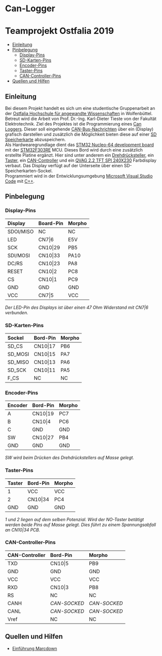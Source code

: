# Can-Logger
# Teamprojekt Ostfalia 2019

* [Einleitung](#einleitung)
* [Pinbelegung](#pinbelegung)
    * [Display-Pins](#displayPins)
    * [SD-Karten-Pins](#sdKartenPins)
    * [Encoder-Pins](#encoderPins)
    * [Taster-Pins](#tasterPins)
    * [CAN-Controller-Pins](#canControllerPins)
* [Quellen und Hilfen](#QandH)

<a name="einleitung"></a>
## Einleitung

Bei diesem Projekt handelt es sich um eine studentische Gruppenarbeit an der [Ostfalia Hochschule für angewandte Wissenschaften](https://www.ostfalia.de/cms/de/) in Wolfenbüttel. Betreut wird die Arbeit von Prof. Dr.-Ing. Karl-Dieter Tieste von der Fakultät Elektrotechnik.
Ziel des Projektes ist die Programmierung eines [Can Loggers](https://de.wikipedia.org/wiki/Datenlogger). Dieser soll eingehende [CAN-Bus-Nachrichten](https://de.wikipedia.org/wiki/Controller_Area_Network) über ein (Display) grafisch darstellen und zusätzlich die Möglichkeit bieten diese auf einer [SD Speicherkarte](https://de.wikipedia.org/wiki/SD-Karte) abzuspeichern.  
Als Hardwearegrundlage dient das [STM32 Nucleo-64 development board](https://www.st.com/en/evaluation-tools/nucleo-f303re.html#) mit der [STM32F303RE](STM32F303RE) MCU. Dieses Bord wird durch eine zusätzlich erstellte Platine ergänzt. Hier sind unter anderem ein [Drehdrücksteller](), ein [Taster](), ein [CAN-Controller]() und ein [QVAG 2.2 TFT SPI 240X230]() Farbdisplay verbaut. Das Display verfügt auf der Unterseite über einen SD-Speicherkarten-Sockel.  
Programmiert wird in der Entwicklungsumgebung [Microsoft Visual Studio Code](https://code.visualstudio.com/) mit [C++](https://de.wikipedia.org/wiki/C%2B%2B).


<a name="pinbelegung"></a>
## Pinbelegung

<a name="displayPins"></a>
### Display-Pins

| Display   | Board-Pin | Morpho    | 
| :-------- | :-------- | :-------- |
| SDOI/MISO | NC        | NC        |
| LED       | CN7\|6    | E5V       |
| SCK       | CN10\|29  | PB5       |
| SDI/MOSI  | CN10\|33  | PA10      |
| DC/RS     | CN10\|23  | PA8       |
| RESET     | CN10\|2   | PC8       |
| CS        | CN10\|1   | PC9       |
| GND       | GND       | GND       |
| VCC       | CN7\|5    | VCC       |

*Der LED-Pin des Displays ist über einen 47 Ohm Widerstand mit CN7\|6 verbunden.*

<a name="sdKartenPins"></a>
### SD-Karten-Pins

| Sockel    | Bord-Pin  | Morpho    | 
| :-------- | :-------- | :-------- |
| SD_CS     | CN10\|17  | PB6       | 
| SD_MOSI   | CN10\|15  | PA7       | 
| SD_MISO   | CN10\|13  | PA6       | 
| SD_SCK    | CN10\|11  | PA5       | 
| F_CS      | NC        | NC        | 

<a name="encoderPins"></a>
### Encoder-Pins

| Encoder   | Bord-Pin  | Morpho    | 
| :-------- | :-------- | :-------- |
| A         | CN10\|19  | PC7       | 
| B         | CN10\|4   | PC6       | 
| C         | GND       | GND       | 
| SW        | CN10\|27  | PB4       | 
| GND       | GND       | GND       | 

*SW wird beim Drücken des Drehdrückstellers auf Masse gelegt.*

<a name="tasterPins"></a>
### Taster-Pins

| Taster    | Bord-Pin     | Morpho    | 
| :-------- | :--------    | :-------- |
| 1         | VCC          | VCC       | 
| 2         | CN10\|34     | PC4       | 
| GND       | GND          | GND       | 

*1 und 2 liegen auf dem selben Potenzial. Wird der NO-Taster betätigt werden beide Pins auf Masse gelegt. Dies führt zu einem Spannungsabfall an CN10\|34 PCB.*

<a name="canControllerPins"></a>
### CAN-Controller-Pins

|CAN-Controller| Bord-Pin   | Morpho     |
| :----------- | :--------  | :--------  |
| TXD          | CN10\|5    | PB9        |
| GND          | GND        | GND        |
| VCC          | VCC        | VCC        |
| RXD          | CN10\|3    | PB8        |
| RS           | NC         | NC         |
| CANH         |*CAN-SOCKED*|*CAN-SOCKED*|
| CANL         |*CAN-SOCKED*|*CAN-SOCKED*|
| Vref         | NC         | NC         |


<a name="QandH"></a>
## Quellen und Hilfen

* [Einführung Marcdown](https://www.markdownguide.org/basic-syntax/#overview)
